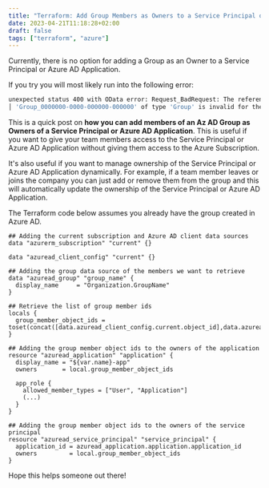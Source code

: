 ```yaml
---
title: "Terraform: Add Group Members as Owners to a Service Principal or Az AD Application"
date: 2023-04-21T11:18:28+02:00
draft: false
tags: ["terraform", "azure"]
---
```


Currently, there is no option for adding a Group as an Owner to a Service Principal or Azure AD Application.

If you try you will most likely run into the following error:

```bash
unexpected status 400 with OData error: Request_BadRequest: The reference target
│ 'Group_0000000-0000-000000-000000' of type 'Group' is invalid for the 'owners' reference.
```

This is a quick post on **how you can add members of an Az AD Group as Owners of a Service Principal or Azure AD Application**. This is useful if you want to give your team members access to the Service Principal or Azure AD Application without giving them access to the Azure Subscription.

It's also useful if you want to manage ownership of the Service Principal or Azure AD Application dynamically. For example, if a team member leaves or joins the company you can just add or remove them from the group and this will automatically update the ownership of the Service Principal or Azure AD Application.

The Terraform code below assumes you already have the group created in Azure AD.

```hcl
## Adding the current subscription and Azure AD client data sources
data "azurerm_subscription" "current" {}

data "azuread_client_config" "current" {}

## Adding the group data source of the members we want to retrieve
data "azuread_group" "group_name" {
  display_name     = "Organization.GroupName"
}

## Retrieve the list of group member ids
locals {
  group_member_object_ids = toset(concat([data.azuread_client_config.current.object_id],data.azuread_group.group_name.members))
}

## Adding the group member object ids to the owners of the application
resource "azuread_application" "application" {
  display_name = "${var.name}-app"
  owners       = local.group_member_object_ids

  app_role {
    allowed_member_types = ["User", "Application"]
    (...)
  }
}

## Adding the group member object ids to the owners of the service principal
resource "azuread_service_principal" "service_principal" {
  application_id = azuread_application.application.application_id
  owners         = local.group_member_object_ids
}
```

Hope this helps someone out there!
